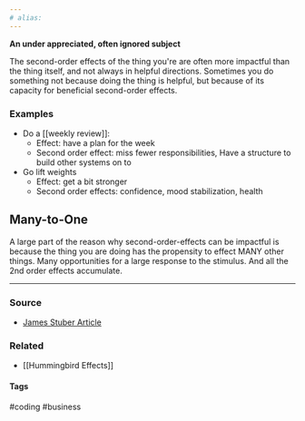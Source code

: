 ```yaml
---
# alias:
---
```

**An under appreciated, often ignored subject**

The second-order effects of the thing you're are often more impactful than the thing itself, and not always in helpful directions. Sometimes you do something not because doing the thing is helpful, but because of its capacity for beneficial second-order effects.
### Examples
- Do a [[weekly review]]:
	- Effect: have a plan for the week
	- Second order effect: miss fewer responsibilities, Have a structure to build other systems on to
- Go lift weights
	- Effect: get a bit stronger
	- Second order effects: confidence, mood stabilization, health

## Many-to-One
A large part of the reason why second-order-effects can be impactful is because the thing you are doing has the propensity to effect MANY other things. Many opportunities for a large response to the stimulus. And all the 2nd order effects accumulate.

---
### Source
- [James Stuber Article](https://www.jamesstuber.com/second-order-effects/)

### Related
- [[Hummingbird Effects]]

#### Tags
#coding #business 